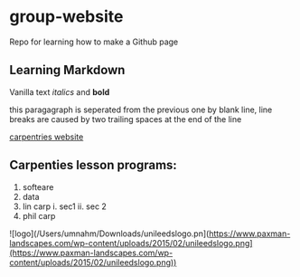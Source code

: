 # group-website
Repo for learning how to make a Github page

## Learning Markdown

Vanilla text  *italics* and **bold**

this paragagraph is seperated from the previous one by blank line, 
line breaks 
are caused by two trailing spaces at the end of the line  


[carpentries website](https://carpentries-incubator.github.io/jekyll-pages-novice/introduction/index.html)


## Carpenties lesson programs:
1. softeare
2. data
3. lin carp
    i. sec1
    ii. sec 2
4. phil carp


![logo](/Users/umnahm/Downloads/unileedslogo.pn](https://www.paxman-landscapes.com/wp-content/uploads/2015/02/unileedslogo.png](https://www.paxman-landscapes.com/wp-content/uploads/2015/02/unileedslogo.png))


